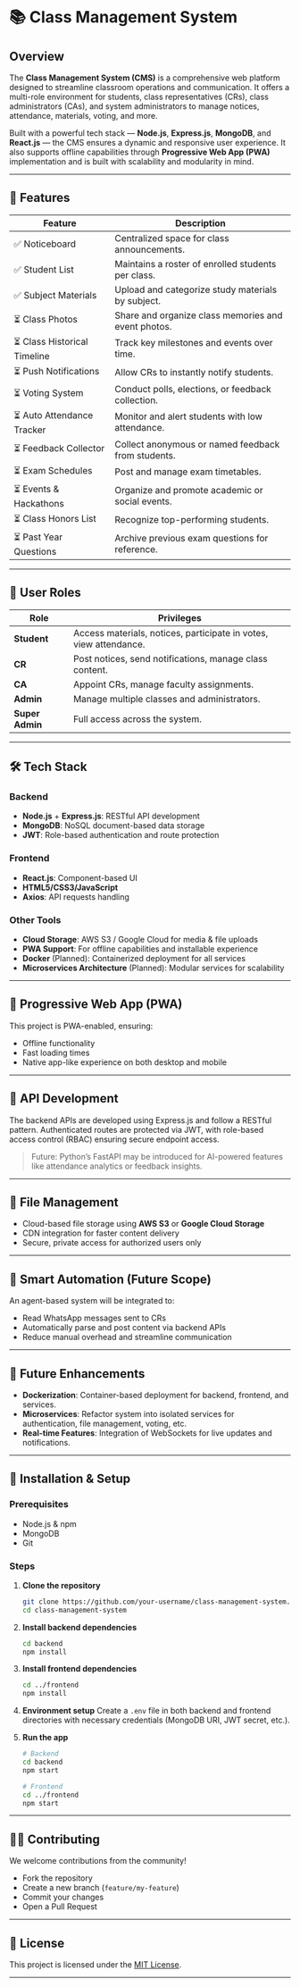 # 📚 Class Management System

## Overview

The **Class Management System (CMS)** is a comprehensive web platform designed to streamline classroom operations and communication. It offers a multi-role environment for students, class representatives (CRs), class administrators (CAs), and system administrators to manage notices, attendance, materials, voting, and more.

Built with a powerful tech stack — **Node.js**, **Express.js**, **MongoDB**, and **React.js** — the CMS ensures a dynamic and responsive user experience. It also supports offline capabilities through **Progressive Web App (PWA)** implementation and is built with scalability and modularity in mind.

---

## 🚀 Features

| Feature                     | Description                                         |
| --------------------------- | --------------------------------------------------- |
| ✅ Noticeboard               | Centralized space for class announcements.          |
| ✅ Student List              | Maintains a roster of enrolled students per class.  |
| ✅ Subject Materials         | Upload and categorize study materials by subject.   |
| ⏳ Class Photos              | Share and organize class memories and event photos. |
| ⏳ Class Historical Timeline | Track key milestones and events over time.          |
| ⏳ Push Notifications        | Allow CRs to instantly notify students.             |
| ⏳ Voting System             | Conduct polls, elections, or feedback collection.   |
| ⏳ Auto Attendance Tracker   | Monitor and alert students with low attendance.     |
| ⏳ Feedback Collector        | Collect anonymous or named feedback from students.  |
| ⏳ Exam Schedules            | Post and manage exam timetables.                    |
| ⏳ Events & Hackathons       | Organize and promote academic or social events.     |
| ⏳ Class Honors List         | Recognize top-performing students.                  |
| ⏳ Past Year Questions       | Archive previous exam questions for reference.      |

---

## 👥 User Roles

| Role            | Privileges                                                        |
| --------------- | ----------------------------------------------------------------- |
| **Student**     | Access materials, notices, participate in votes, view attendance. |
| **CR**          | Post notices, send notifications, manage class content.           |
| **CA**          | Appoint CRs, manage faculty assignments.                          |
| **Admin**       | Manage multiple classes and administrators.                       |
| **Super Admin** | Full access across the system.                                    |

---

## 🛠 Tech Stack

### Backend

* **Node.js** + **Express.js**: RESTful API development
* **MongoDB**: NoSQL document-based data storage
* **JWT**: Role-based authentication and route protection

### Frontend

* **React.js**: Component-based UI
* **HTML5/CSS3/JavaScript**
* **Axios**: API requests handling

### Other Tools

* **Cloud Storage**: AWS S3 / Google Cloud for media & file uploads
* **PWA Support**: For offline capabilities and installable experience
* **Docker** (Planned): Containerized deployment for all services
* **Microservices Architecture** (Planned): Modular services for scalability

---

## 📱 Progressive Web App (PWA)

This project is PWA-enabled, ensuring:

* Offline functionality
* Fast loading times
* Native app-like experience on both desktop and mobile

---

## 🔌 API Development

The backend APIs are developed using Express.js and follow a RESTful pattern. Authenticated routes are protected via JWT, with role-based access control (RBAC) ensuring secure endpoint access.

> Future: Python’s FastAPI may be introduced for AI-powered features like attendance analytics or feedback insights.

---

## 📂 File Management

* Cloud-based file storage using **AWS S3** or **Google Cloud Storage**
* CDN integration for faster content delivery
* Secure, private access for authorized users only

---

## 🧠 Smart Automation (Future Scope)

An agent-based system will be integrated to:

* Read WhatsApp messages sent to CRs
* Automatically parse and post content via backend APIs
* Reduce manual overhead and streamline communication

---

## 🐳 Future Enhancements

* **Dockerization**: Container-based deployment for backend, frontend, and services.
* **Microservices**: Refactor system into isolated services for authentication, file management, voting, etc.
* **Real-time Features**: Integration of WebSockets for live updates and notifications.

---

## 🧾 Installation & Setup

### Prerequisites

* Node.js & npm
* MongoDB
* Git

### Steps

1. **Clone the repository**

   ```bash
   git clone https://github.com/your-username/class-management-system.git
   cd class-management-system
   ```

2. **Install backend dependencies**

   ```bash
   cd backend
   npm install
   ```

3. **Install frontend dependencies**

   ```bash
   cd ../frontend
   npm install
   ```

4. **Environment setup**
   Create a `.env` file in both backend and frontend directories with necessary credentials (MongoDB URI, JWT secret, etc.).

5. **Run the app**

   ```bash
   # Backend
   cd backend
   npm start

   # Frontend
   cd ../frontend
   npm start
   ```

---

## 🧑‍💻 Contributing

We welcome contributions from the community!

* Fork the repository
* Create a new branch (`feature/my-feature`)
* Commit your changes
* Open a Pull Request

---

## 📄 License

This project is licensed under the [MIT License](LICENSE).

---

